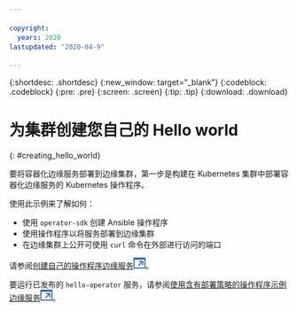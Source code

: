 ```yaml
---

copyright:
  years: 2020
lastupdated: "2020-04-9"

---
```


{:shortdesc: .shortdesc}
{:new_window: target="_blank"}
{:codeblock: .codeblock}
{:pre: .pre}
{:screen: .screen}
{:tip: .tip}
{:download: .download}

# 为集群创建您自己的 Hello world
{: #creating_hello_world}

要将容器化边缘服务部署到边缘集群，第一步是构建在 Kubernetes 集群中部署容器化边缘服务的 Kubernetes 操作程序。

使用此示例来了解如何：

* 使用 `operator-sdk` 创建 Ansible 操作程序
* 使用操作程序以将服务部署到边缘集群
* 在边缘集群上公开可使用 `curl` 命令在外部进行访问的端口

请参阅[创建自己的操作程序边缘服务![在新的标签页中打开](../images/icons/launch-glyph.svg "在新的标签页中打开")](https://github.com/open-horizon/examples/blob/v2.27/edge/services/hello-operator/CreateService.md#creating-your-own-operator-edge-service)。

要运行已发布的 `hello-operator` 服务，请参阅[使用含有部署策略的操作程序示例边缘服务![在新的标签页中打开](../images/icons/launch-glyph.svg "在新的标签页中打开")](https://github.com/open-horizon/examples/tree/v2.27/edge/services/hello-operator#-using-the-operator-example-edge-service-with-deployment-policy)。

